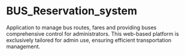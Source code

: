 # BUS_Reservation_system
Application to manage bus routes, fares and providing buses comprehensive control for administrators. This web-based platform is exclusively tailored for admin use, ensuring efficient transportation management.
